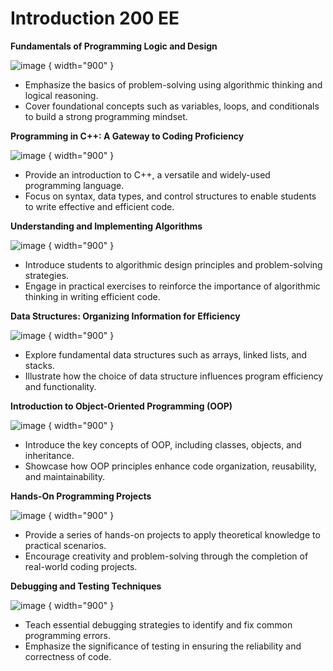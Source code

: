 # Introduction 200 EE

<procedure>

**Fundamentals of Programming Logic and Design**

![image](https://assets.litebreeze.com/wp-content/uploads/2020/05/12095309/Programming-logic.png)
{ width="900" }

- Emphasize the basics of problem-solving using algorithmic thinking and logical reasoning.
- Cover foundational concepts such as variables, loops, and conditionals to build a strong programming mindset.

</procedure>

<procedure>

**Programming in C++: A Gateway to Coding Proficiency**

![image](https://media.geeksforgeeks.org/wp-content/cdn-uploads/20230304231205/C-Language2.png)
{ width="900" }

- Provide an introduction to C++, a versatile and widely-used programming language.
- Focus on syntax, data types, and control structures to enable students to write effective and efficient code.

</procedure>

<procedure>

**Understanding and Implementing Algorithms**

![image](https://miro.medium.com/v2/resize:fit:1024/1*9QRFQdpO2f59GsN2KsE9XA.png)
{ width="900" }

- Introduce students to algorithmic design principles and problem-solving strategies.
- Engage in practical exercises to reinforce the importance of algorithmic thinking in writing efficient code.

</procedure>

<procedure>

**Data Structures: Organizing Information for Efficiency**

![image](https://blog.eduonix.com/wp-content/uploads/2018/03/Machine-Learning-Algorithms.jpg)
{ width="900" }

- Explore fundamental data structures such as arrays, linked lists, and stacks.
- Illustrate how the choice of data structure influences program efficiency and functionality.

</procedure>

<procedure>

**Introduction to Object-Oriented Programming (OOP)**

![image](https://files.realpython.com/media/Object-Oriented-Programming-OOP-in-Python-3_Watermarked.0d29780806d5.jpg)
{ width="900" }

- Introduce the key concepts of OOP, including classes, objects, and inheritance.
- Showcase how OOP principles enhance code organization, reusability, and maintainability.

</procedure>

<procedure>

**Hands-On Programming Projects**

![image](https://digitalimpact.io/wp-content/uploads/2020/09/featured-coding-hands-1200x630-1.png)
{ width="900" }

- Provide a series of hands-on projects to apply theoretical knowledge to practical scenarios.
- Encourage creativity and problem-solving through the completion of real-world coding projects.

</procedure>

<procedure>

**Debugging and Testing Techniques**

![image](https://d1jnx9ba8s6j9r.cloudfront.net/blog/wp-content/uploads/2019/08/debuuging-steps.png)
{ width="900" }

- Teach essential debugging strategies to identify and fix common programming errors.
- Emphasize the significance of testing in ensuring the reliability and correctness of code.

</procedure>



















